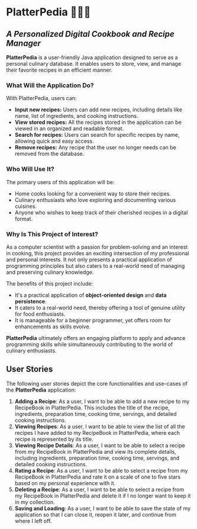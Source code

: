 # PlatterPedia 🧑‍🍳🥘
## _A Personalized Digital Cookbook and Recipe Manager_

**PlatterPedia** is a user-friendly Java application designed to serve as a personal culinary database. It enables users to store, view, and manage their favorite recipes in an efficient manner.

### What Will the Application Do?

With PlatterPedia, users can:
- **Input new recipes:** Users can add new recipes, including details like name, list of ingredients, and cooking instructions.
- **View stored recipes:** All the recipes stored in the application can be viewed in an organized and readable format.
- **Search for recipes:** Users can search for specific recipes by name, allowing quick and easy access.
- **Remove recipes:** Any recipe that the user no longer needs can be removed from the database.

### Who Will Use It?

The primary users of this application will be:
- Home cooks looking for a convenient way to store their recipes.
- Culinary enthusiasts who love exploring and documenting various cuisines.
- Anyone who wishes to keep track of their cherished recipes in a digital format.

### Why Is This Project of Interest?

As a computer scientist with a passion for problem-solving and an interest in cooking, this project provides an exciting intersection of my professional and personal interests. It not only presents a practical application of programming principles but also caters to a real-world need of managing and preserving culinary knowledge.

The benefits of this project include:
- It's a practical application of **object-oriented design** and **data persistence**.
- It caters to a real-world need, thereby offering a tool of genuine utility for food enthusiasts.
- It is manageable for a beginner programmer, yet offers room for enhancements as skills evolve.

**PlatterPedia** ultimately offers an engaging platform to apply and advance programming skills while simultaneously contributing to the world of culinary enthusiasts.

## User Stories

The following user stories depict the core functionalities and use-cases of the **PlatterPedia** application:

1. **Adding a Recipe**: As a user, I want to be able to add a new recipe to my RecipeBook in PlatterPedia. This includes the title of the recipe, ingredients, preparation time, cooking time, servings, and detailed cooking instructions.
2. **Viewing Recipes**: As a user, I want to be able to view the list of all the recipes I have added to my RecipeBook in PlatterPedia, where each recipe is represented by its title.
3. **Viewing Recipe Details**: As a user, I want to be able to select a recipe from my RecipeBook in PlatterPedia and view its complete details, including ingredients, preparation time, cooking time, servings, and detailed cooking instructions.
4. **Rating a Recipe**: As a user, I want to be able to select a recipe from my RecipeBook in PlatterPedia and rate it on a scale of one to five stars based on my personal experience with it.
5. **Deleting a Recipe**: As a user, I want to be able to select a recipe from my RecipeBook in PlatterPedia and delete it if I no longer want to keep it in my collection.
6. **Saving and Loading**: As a user, I want to be able to save the state of my application so that I can close it, reopen it later, and continue from where I left off.
